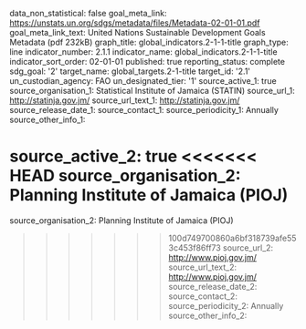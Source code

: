 data_non_statistical: false
goal_meta_link: https://unstats.un.org/sdgs/metadata/files/Metadata-02-01-01.pdf
goal_meta_link_text: United Nations Sustainable Development Goals Metadata (pdf 232kB)
graph_title: global_indicators.2-1-1-title
graph_type: line
indicator_number: 2.1.1
indicator_name: global_indicators.2-1-1-title
indicator_sort_order: 02-01-01
published: true
reporting_status: complete
sdg_goal: '2'
target_name: global_targets.2-1-title
target_id: '2.1'
un_custodian_agency: FAO
un_designated_tier: '1'
source_active_1: true
source_organisation_1: Statistical Institute of Jamaica (STATIN)
source_url_1: http://statinja.gov.jm/
source_url_text_1: http://statinja.gov.jm/
source_release_date_1: 
source_contact_1: 
source_periodicity_1: Annually
source_other_info_1: 
            
source_active_2: true
<<<<<<< HEAD
source_organisation_2: Planning Institute of Jamaica (PIOJ) 
=======
source_organisation_2: Planning Institute of Jamaica (PIOJ)
>>>>>>> 100d749700860a6bf318739afe553c453f86ff73
source_url_2: http://www.pioj.gov.jm/
source_url_text_2: http://www.pioj.gov.jm/
source_release_date_2: 
source_contact_2: 
source_periodicity_2: Annually
source_other_info_2: 